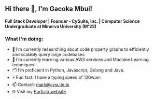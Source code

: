 ## Hi there 👋, I'm Gacoka Mbui!
#### Full Stack Developer | Founder - CySuite, Inc. | Computer Science Undergraduate at Minerva University (M'23)

### What I'm doing: 
 
- 🔭 I’m currently researching about code property graphs to efficiently and scalably query large codebases.
- 📙 I’m currently learning various AWS services and Machine Learning techniques!
- 🗂 I’m proficient in Python, Javascript, Golang and Java.
- ⚡ Fun fact: I have a typing speed of 120wpm
- 📫 Contact: mark@cysuite.io 
- 🌐 Visit my [Porfolio website](https://markgacoka.com).


